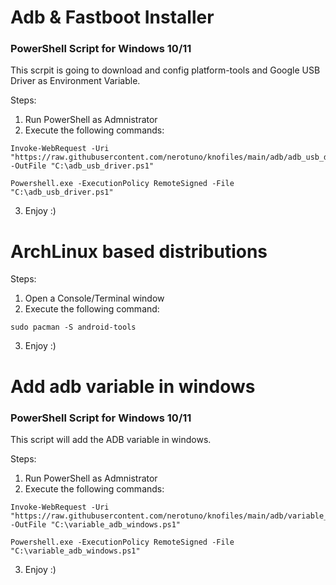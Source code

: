 # Adb & Fastboot Installer
### PowerShell Script for Windows 10/11
This scrpit is going to download and config platform-tools and Google USB Driver as Environment Variable.

Steps:
1. Run PowerShell as Admnistrator
2. Execute the following commands:

```
Invoke-WebRequest -Uri "https://raw.githubusercontent.com/nerotuno/knofiles/main/adb/adb_usb_driver.ps1" -OutFile "C:\adb_usb_driver.ps1"
```
```
Powershell.exe -ExecutionPolicy RemoteSigned -File  "C:\adb_usb_driver.ps1"
```
3. Enjoy :)

# ArchLinux based distributions
Steps:

1. Open a Console/Terminal window
2. Execute the following command:
```
sudo pacman -S android-tools
```
3. Enjoy :)

# Add adb variable in windows
### PowerShell Script for Windows 10/11
This script will add the ADB variable in windows.

Steps:
1. Run PowerShell as Admnistrator
2. Execute the following commands:

```
Invoke-WebRequest -Uri "https://raw.githubusercontent.com/nerotuno/knofiles/main/adb/variable_adb_windows.ps1" -OutFile "C:\variable_adb_windows.ps1"
```
```
Powershell.exe -ExecutionPolicy RemoteSigned -File  "C:\variable_adb_windows.ps1"
```
3. Enjoy :)
